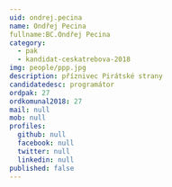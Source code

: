 ```yaml
---
uid: ondrej.pecina
name: Ondřej Pecina
fullname:BC.Ondřej Pecina
category:
  - pak
  - kandidat-ceskatrebova-2018
img: people/ppp.jpg
description: příznivec Pirátské strany
candidatedesc: programátor
ordpak: 27
ordkomunal2018: 27
mail: null
mob: null
profiles:
  github: null
  facebook: null
  twitter: null
  linkedin: null
published: false
---
```

